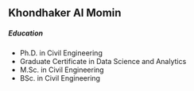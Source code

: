 ## Khondhaker Al Momin

##### Education
- Ph.D. in Civil Engineering
- Graduate Certificate in Data Science and Analytics
- M.Sc. in Civil Engineering
- BSc. in Civil Engineering

